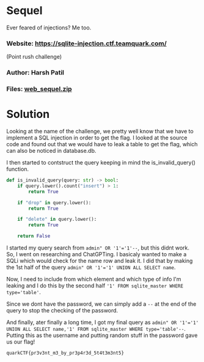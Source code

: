 Sequel
=

Ever feared of injections? Me too.

### Website: https://sqlite-injection.ctf.teamquark.com/

(Point rush challenge)

### Author: Harsh Patil

### Files: [web_sequel.zip](./web_sequel.zip)

Solution
=

Looking at the name of the challenge, we pretty well know that we have to implement a SQL injection in order to get the flag. I looked at the source code and found out that we would have to leak a table to get the flag, which can also be noticed in database.db.

I then started to contstruct the query keeping in mind the is_invalid_query() function.

```py
def is_invalid_query(query: str) -> bool:
    if query.lower().count("insert") > 1:
        return True

    if "drop" in query.lower():
        return True

    if "delete" in query.lower():
        return True

    return False
```

I started my query search from `admin" OR '1'='1'--`, but this didnt work. So, I went on researching and ChatGPTing. I basicaly wanted to make a SQLi which would check for the name row and leak it. I did that by making the 1st half of the query `admin" OR '1'='1' UNION ALL SELECT name`.

Now, I need to include from which element and which type of info I'm leaking and I do this by the second half `'1' FROM sqlite_master WHERE type='table'`.

Since we dont have the password, we can simply add a `--` at the end of the query to stop the checking of the password.

And finally, ater finally a long time, I got my final query as `admin" OR '1'='1' UNION ALL SELECT name,'1' FROM sqlite_master WHERE type='table'--`. Putting this as the username and putting random stuff in the password gave us our flag!

`quarkCTF{pr3v3nt_m3_by_pr3p4r3d_5t4t3m3nt5}`
